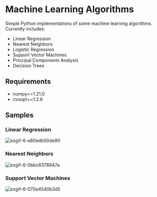 # Machine Learning Algorithms

Simple Python implementations of some machine learning algorithms.
Currently includes:

- Linear Regression
- Nearest Neighbors
- Logistic Regression
- Support Vector Machines
- Principal Components Analysis
- Decision Trees

## Requirements

- numpy==1.21.0
- cvxopt==1.2.6

## Samples

### Linear Regression

![ezgif-6-a80edb50de90](https://user-images.githubusercontent.com/65565946/126893678-16c7ca8c-70c5-4650-ac71-22cb5a0f0c29.gif)

### Nearest Neighbors

![ezgif-6-0bbc8378947a](https://user-images.githubusercontent.com/65565946/126893245-51161e51-2012-4b28-b8f6-a127c2cf2d1b.png)

### Support Vector Machines

![ezgif-6-070e4540b3d5](https://user-images.githubusercontent.com/65565946/126898231-6a09298a-ee63-4e7c-a43b-78e1cebae76c.png)
